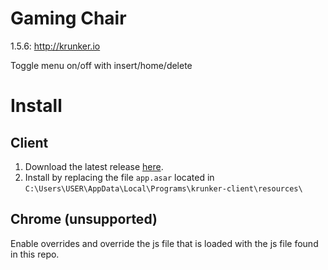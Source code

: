 # Gaming Chair
1.5.6: http://krunker.io

Toggle menu on/off with insert/home/delete

# Install

## Client
1. Download the latest release [here](https://github.com/hrt/GamingChair/releases/download/1.0/GamingChair.zip).
2. Install by replacing the file ```app.asar``` located in ```C:\Users\USER\AppData\Local\Programs\krunker-client\resources\```

## Chrome (unsupported)
Enable overrides and override the js file that is loaded with the js file found in this repo.
